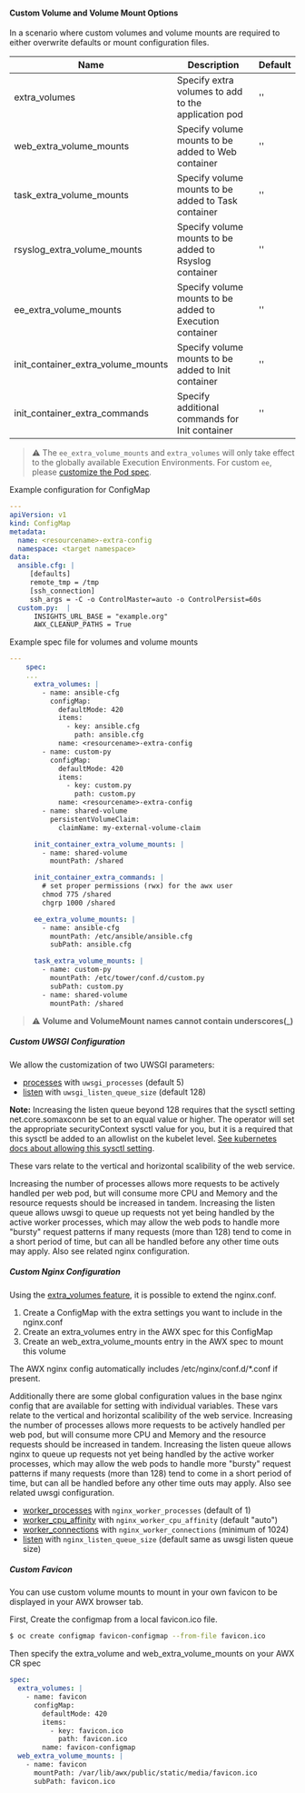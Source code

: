 #### Custom Volume and Volume Mount Options

In a scenario where custom volumes and volume mounts are required to either overwrite defaults or mount configuration files.

| Name                               | Description                                              | Default |
| ---------------------------------- | -------------------------------------------------------- | ------- |
| extra_volumes                      | Specify extra volumes to add to the application pod      | ''      |
| web_extra_volume_mounts            | Specify volume mounts to be added to Web container       | ''      |
| task_extra_volume_mounts           | Specify volume mounts to be added to Task container      | ''      |
| rsyslog_extra_volume_mounts        | Specify volume mounts to be added to Rsyslog container   | ''      |
| ee_extra_volume_mounts             | Specify volume mounts to be added to Execution container | ''      |
| init_container_extra_volume_mounts | Specify volume mounts to be added to Init container      | ''      |
| init_container_extra_commands      | Specify additional commands for Init container           | ''      |


> :warning: The `ee_extra_volume_mounts` and `extra_volumes` will only take effect to the globally available Execution Environments. For custom `ee`, please [customize the Pod spec](https://docs.ansible.com/ansible-tower/latest/html/administration/external_execution_envs.html#customize-the-pod-spec).

Example configuration for ConfigMap

```yaml
---
apiVersion: v1
kind: ConfigMap
metadata:
  name: <resourcename>-extra-config
  namespace: <target namespace>
data:
  ansible.cfg: |
     [defaults]
     remote_tmp = /tmp
     [ssh_connection]
     ssh_args = -C -o ControlMaster=auto -o ControlPersist=60s
  custom.py:  |
      INSIGHTS_URL_BASE = "example.org"
      AWX_CLEANUP_PATHS = True
```
Example spec file for volumes and volume mounts

```yaml
---
    spec:
    ...
      extra_volumes: |
        - name: ansible-cfg
          configMap:
            defaultMode: 420
            items:
              - key: ansible.cfg
                path: ansible.cfg
            name: <resourcename>-extra-config
        - name: custom-py
          configMap:
            defaultMode: 420
            items:
              - key: custom.py
                path: custom.py
            name: <resourcename>-extra-config
        - name: shared-volume
          persistentVolumeClaim:
            claimName: my-external-volume-claim

      init_container_extra_volume_mounts: |
        - name: shared-volume
          mountPath: /shared

      init_container_extra_commands: |
        # set proper permissions (rwx) for the awx user
        chmod 775 /shared
        chgrp 1000 /shared

      ee_extra_volume_mounts: |
        - name: ansible-cfg
          mountPath: /etc/ansible/ansible.cfg
          subPath: ansible.cfg

      task_extra_volume_mounts: |
        - name: custom-py
          mountPath: /etc/tower/conf.d/custom.py
          subPath: custom.py
        - name: shared-volume
          mountPath: /shared
```

> :warning: **Volume and VolumeMount names cannot contain underscores(_)**

##### Custom UWSGI Configuration
We allow the customization of two UWSGI parameters:

* [processes](https://uwsgi-docs.readthedocs.io/en/latest/Options.html#processes) with `uwsgi_processes` (default 5)
* [listen](https://uwsgi-docs.readthedocs.io/en/latest/Options.html#listen) with `uwsgi_listen_queue_size` (default 128)

**Note:** Increasing the listen queue beyond 128 requires that the sysctl setting net.core.somaxconn be set to an equal value or higher.
  The operator will set the appropriate securityContext sysctl value for you, but it is a required that this sysctl be added to an allowlist on the kubelet level. [See kubernetes docs about allowing this sysctl setting](https://kubernetes.io/docs/tasks/administer-cluster/sysctl-cluster/#enabling-unsafe-sysctls).

These vars relate to the vertical and horizontal scalibility of the web service.

Increasing the number of processes allows more requests to be actively handled
per web pod, but will consume more CPU and Memory and the resource requests
should be increased in tandem.  Increasing the listen queue allows uwsgi to
queue up requests not yet being handled by the active worker processes, which
may allow the web pods to handle more "bursty" request patterns if many
requests (more than 128) tend to come in a short period of time, but can all be
handled before any other time outs may apply. Also see related nginx
configuration.

##### Custom Nginx Configuration

Using the [extra_volumes feature](#custom-volume-and-volume-mount-options), it is possible to extend the nginx.conf.

1. Create a ConfigMap with the extra settings you want to include in the nginx.conf
2. Create an extra_volumes entry in the AWX spec for this ConfigMap
3. Create an web_extra_volume_mounts entry in the AWX spec to mount this volume

The AWX nginx config automatically includes /etc/nginx/conf.d/*.conf if present.

Additionally there are some global configuration values in the base nginx
config that are available for setting with individual variables.
These vars relate to the vertical and horizontal scalibility of the web service.
Increasing the number of processes allows more requests to be actively handled
per web pod, but will consume more CPU and Memory and the resource requests
should be increased in tandem.  Increasing the listen queue allows nginx to
queue up requests not yet being handled by the active worker processes, which
may allow the web pods to handle more "bursty" request patterns if many
requests (more than 128) tend to come in a short period of time, but can all be
handled before any other time outs may apply. Also see related uwsgi
configuration.
* [worker_processes](http://nginx.org/en/docs/ngx_core_module.html#worker_processes) with `nginx_worker_processes` (default of 1)
* [worker_cpu_affinity](http://nginx.org/en/docs/ngx_core_module.html#worker_cpu_affinity) with `nginx_worker_cpu_affinity` (default "auto")
* [worker_connections](http://nginx.org/en/docs/ngx_core_module.html#worker_connections) with `nginx_worker_connections` (minimum of 1024)
* [listen](https://nginx.org/en/docs/http/ngx_http_core_module.html#listen) with `nginx_listen_queue_size` (default same as uwsgi listen queue size)


##### Custom Favicon

You can use custom volume mounts to mount in your own favicon to be displayed in your AWX browser tab.

First, Create the configmap from a local favicon.ico file.

```bash
$ oc create configmap favicon-configmap --from-file favicon.ico
```

Then specify the extra_volume and web_extra_volume_mounts on your AWX CR spec

```yaml
spec:
  extra_volumes: |
    - name: favicon
      configMap:
        defaultMode: 420
        items:
          - key: favicon.ico
            path: favicon.ico
        name: favicon-configmap
  web_extra_volume_mounts: |
    - name: favicon
      mountPath: /var/lib/awx/public/static/media/favicon.ico
      subPath: favicon.ico
```
